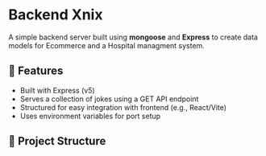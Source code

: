 # Backend Xnix

A simple backend server built using **mongoose** and **Express** to create data models for Ecommerce and a Hospital managment system.


## 🚀 Features

- Built with Express (v5)
- Serves a collection of jokes using a GET API endpoint
- Structured for easy integration with frontend (e.g., React/Vite)
- Uses environment variables for port setup

## 📁 Project Structure

